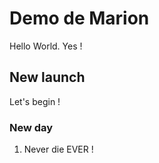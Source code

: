 # Demo de Marion

Hello World. Yes !


## New launch

Let's begin !

### New day
1. Never die EVER !